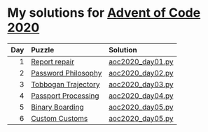 # My solutions for [Advent of Code 2020](https://adventofcode.com/2020)

| Day | Puzzle                                                           | Solution                             |
| --: | :--------------------------------------------------------------- | :----------------------------------  |
| 1   | [Report repair](https://adventofcode.com/2020/day/1)             | [aoc2020_day01.py](aoc2020_day01.py) |
| 2   | [Password Philosophy](https://adventofcode.com/2020/day/2)       | [aoc2020_day02.py](aoc2020_day02.py) |
| 3   | [Tobbogan Trajectory](https://adventofcode.com/2020/day/3)       | [aoc2020_day03.py](aoc2020_day03.py) |
| 4   | [Passport Processing](https://adventofcode.com/2020/day/4)       | [aoc2020_day04.py](aoc2020_day04.py) |
| 5   | [Binary Boarding](https://adventofcode.com/2020/day/5)           | [aoc2020_day05.py](aoc2020_day05.py) |
| 6   | [Custom Customs](https://adventofcode.com/2020/day/6)            | [aoc2020_day05.py](aoc2020_day06.py) |
